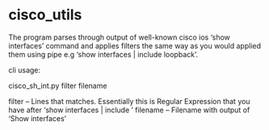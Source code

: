 # cisco_utils

The program parses through output of well-known cisco ios ‘show interfaces’ command and applies filters the same way as you would applied them using pipe e.g ‘show interfaces | include loopback’. 

cli usage:

cisco_sh_int.py filter filename

filter – Lines that matches. Essentially this is Regular Expression that you have after ‘show interfaces | include ’
filename – Filename with output of ‘Show interfaces’
